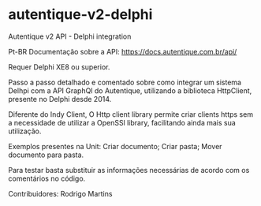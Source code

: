 # autentique-v2-delphi
Autentique v2 API - Delphi integration

Pt-BR Documentação sobre a API: https://docs.autentique.com.br/api/

Requer Delphi XE8 ou superior. 

Passo a passo detalhado e comentado sobre como integrar um sistema Delhpi com a API GraphQl do Autentique,
utilizando a biblioteca HttpClient, presente no Delphi desde 2014.

Diferente do Indy Client, O Http client library permite criar clients https sem a 
necessidade de utilizar a OpenSSl library, facilitando ainda mais sua utilização.

Exemplos presentes na Unit:
Criar documento;
Criar pasta;
Mover documento para pasta.

Para testar basta substituir as informações necessárias de acordo com os comentários no código.

Contribuidores:
Rodrigo Martins
